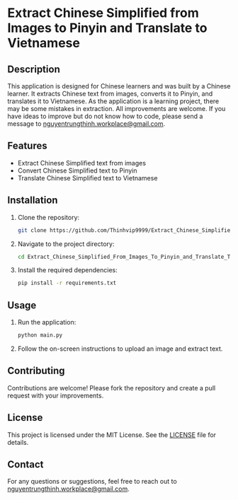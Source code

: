 # Extract Chinese Simplified from Images to Pinyin and Translate to Vietnamese

## Description

This application is designed for Chinese learners and was built by a Chinese learner. It extracts Chinese text from images, converts it to Pinyin, and translates it to Vietnamese. As the application is a learning project, there may be some mistakes in extraction. All improvements are welcome. If you have ideas to improve but do not know how to code, please send a message to nguyentrungthinh.workplace@gmail.com.

## Features

- Extract Chinese Simplified text from images
- Convert Chinese Simplified text to Pinyin
- Translate Chinese Simplified text to Vietnamese

## Installation

1. Clone the repository:
   ```bash
   git clone https://github.com/Thinhvip9999/Extract_Chinese_Simplified_From_Images_To_Pinyin_and_Translate_To_Vietnamese.git
   ```
2. Navigate to the project directory:
   ```bash
   cd Extract_Chinese_Simplified_From_Images_To_Pinyin_and_Translate_To_Vietnamese
   ```
3. Install the required dependencies:
   ```bash
   pip install -r requirements.txt
   ```

## Usage

1. Run the application:
   ```bash
   python main.py
   ```
2. Follow the on-screen instructions to upload an image and extract text.

## Contributing

Contributions are welcome! Please fork the repository and create a pull request with your improvements.

## License

This project is licensed under the MIT License. See the [LICENSE](LICENSE) file for details.

## Contact

For any questions or suggestions, feel free to reach out to nguyentrungthinh.workplace@gmail.com.

